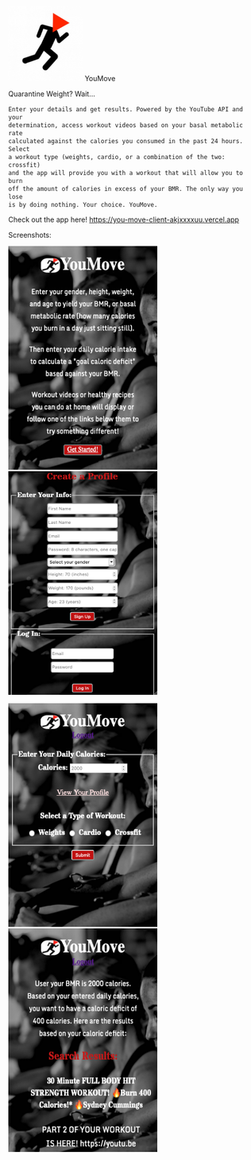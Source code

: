 <img src='./src/images/favicon.jpg' alt='app icon' width='150'/>
YouMove  

Quarantine Weight? Wait...

    Enter your details and get results. Powered by the YouTube API and your  
    determination, access workout videos based on your basal metabolic rate  
    calculated against the calories you consumed in the past 24 hours. Select  
    a workout type (weights, cardio, or a combination of the two: crossfit)  
    and the app will provide you with a workout that will allow you to burn  
    off the amount of calories in excess of your BMR. The only way you lose  
    is by doing nothing. Your choice. YouMove.

Check out the app here!
    https://you-move-client-akjxxxxuu.vercel.app

Screenshots:

<p float='left'>
<img src='./src/home-page.png' alt='screenshot of home page' width='300' height='450'>
<img src='./src/login-page.png' alt='screenshot of login page' width='300' height='450'>
</p>
<p float='left'>
<img src='./src/entry-page.png' alt='screenshot of entry page' width='300' height='450'>
<img src='./src/results-page.png' alt='screenshot of results page' width='300' height='450'>
</p>